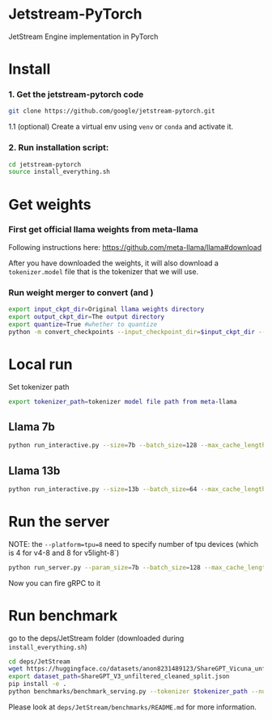 # Jetstream-PyTorch
JetStream Engine implementation in PyTorch


# Install

### 1. Get the jetstream-pytorch code
```bash
git clone https://github.com/google/jetstream-pytorch.git
```

1.1 (optional) Create a virtual env using `venv` or `conda` and activate it.

### 2. Run installation script:

```bash
cd jetstream-pytorch
source install_everything.sh
```


# Get weights

### First get official llama weights from meta-llama

Following instructions here: https://github.com/meta-llama/llama#download

After you have downloaded the weights, it will also download a `tokenizer.model` file that is 
the tokenizer that we will use.

### Run weight merger to convert (and )
```bash
export input_ckpt_dir=Original llama weights directory
export output_ckpt_dir=The output directory
export quantize=True #whether to quantize
python -m convert_checkpoints --input_checkpoint_dir=$input_ckpt_dir --output_checkpoint_dir=$output_ckpt_dir --quantize=$quantize
```


# Local run

Set tokenizer path
```bash
export tokenizer_path=tokenizer model file path from meta-llama
```

## Llama 7b
```bash
python run_interactive.py --size=7b --batch_size=128 --max_cache_length=2048 --quantize_weights=$quantize --quantize_kv_cache=$quantize --checkpoint_path=$output_ckpt_dir/model.safetensors --tokenizer_path=$tokenizer_path
```

## Llama 13b
```bash
python run_interactive.py --size=13b --batch_size=64 --max_cache_length=2048 --quantize_weights=$quantize --quantize_kv_cache=$quantize --checkpoint_path=$output_ckpt_dir/model.safetensors --tokenizer_path=$tokenizer_path
```


# Run the server
NOTE: the `--platform=tpu=8` need to specify number of tpu devices (which is 4 for v4-8 and 8 for v5light-8`)

```bash
python run_server.py --param_size=7b --batch_size=128 --max_cache_length=2048 --quantize_weights=$quantize --quantize_kv_cache=$quantize --checkpoint_path=$output_ckpt_dir/model.safetensors   --tokenizer_path=$tokenizer_path --platform=tpu=8
```
Now you can fire gRPC to it

# Run benchmark
go to the deps/JetStream folder (downloaded during `install_everything.sh`)

```bash
cd deps/JetStream
wget https://huggingface.co/datasets/anon8231489123/ShareGPT_Vicuna_unfiltered/resolve/main/ShareGPT_V3_unfiltered_cleaned_split.json
export dataset_path=ShareGPT_V3_unfiltered_cleaned_split.json
pip install -e . 
python benchmarks/benchmark_serving.py --tokenizer $tokenizer_path --num-prompts 2000  --dataset-path  $dataset_path --dataset sharegpt --save-request-outputs
```
Please look at `deps/JetStream/benchmarks/README.md` for more information.
